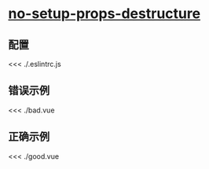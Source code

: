 # [no-setup-props-destructure](https://eslint.vuejs.org/rules/no-setup-props-destructure.html)

## 配置

<<< ./.eslintrc.js

## 错误示例

<<< ./bad.vue

## 正确示例

<<< ./good.vue
